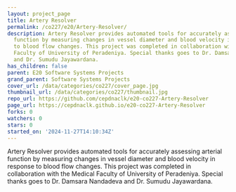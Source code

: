 ```yaml
---
layout: project_page
title: Artery Resolver
permalink: /co227/e20/Artery-Resolver/
description: Artery Resolver provides automated tools for accurately assessing arterial
  function by measuring changes in vessel diameter and blood velocity in response
  to blood flow changes. This project was completed in collaboration with the Medical
  Faculty of University of Peradeniya. Special thanks goes to Dr. Damsara Nandadeva
  and Dr. Sumudu Jayawardana.
has_children: false
parent: E20 Software Systems Projects
grand_parent: Software Systems Projects
cover_url: /data/categories/co227/cover_page.jpg
thumbnail_url: /data/categories/co227/thumbnail.jpg
repo_url: https://github.com/cepdnaclk/e20-co227-Artery-Resolver
page_url: https://cepdnaclk.github.io/e20-co227-Artery-Resolver
forks: 0
watchers: 0
stars: 0
started_on: '2024-11-27T14:10:34Z'
---
```


Artery Resolver provides automated tools for accurately assessing arterial function by measuring changes in vessel diameter and blood velocity in response to blood flow changes. This project was completed in collaboration with the Medical Faculty of University of Peradeniya. Special thanks goes to Dr. Damsara Nandadeva and Dr. Sumudu Jayawardana.